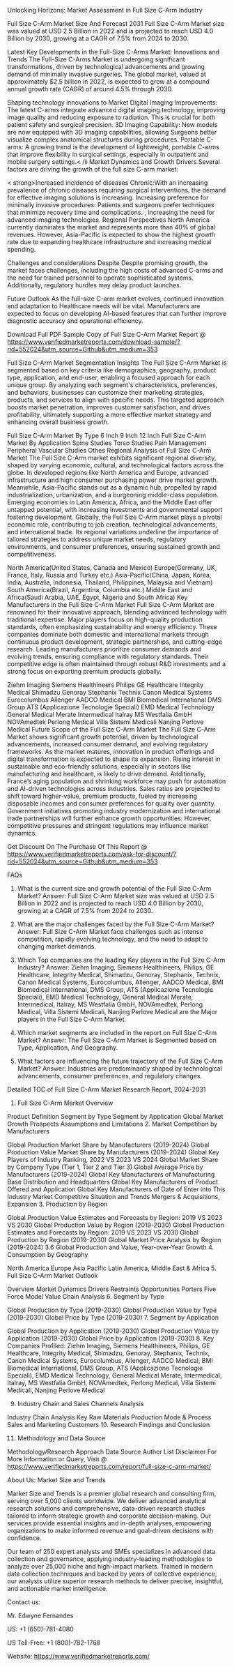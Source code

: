 Unlocking Horizons: Market Assessment in Full Size C-Arm Industry


Full Size C-Arm Market Size And Forecast 2031
Full Size C-Arm Market size was valued at USD 2.5 Billion in 2022 and is projected to reach USD 4.0 Billion by 2030, growing at a CAGR of 7.5% from 2024 to 2030.

Latest Key Developments in the Full-Size C-Arms Market: Innovations and Trends
The Full-Size C-Arms Market is undergoing significant transformations, driven by technological advancements and growing demand of minimally invasive surgeries. The global market, valued at approximately $2.5 billion in 2022, is expected to grow at a compound annual growth rate (CAGR) of around 4.5% through 2030.

Shaping technology innovations to Market
Digital Imaging Improvements: The latest C-arms integrate advanced digital imaging technology, improving image quality and reducing exposure to radiation. This is crucial for both patient safety and surgical precision.
3D Imaging Capability: New models are now equipped with 3D imaging capabilities, allowing Surgeons better visualize complex anatomical structures during procedures.
Portable C-arms: A growing trend is the development of lightweight, portable C-arms that improve flexibility in surgical settings, especially in outpatient and mobile surgery settings.< /li
Market Dynamics and Growth Drivers
Several factors are driving the growth of the full size C-arm market:

< strong>Increased incidence of diseases Chronic:With an increasing prevalence of chronic diseases requiring surgical interventions, the demand for effective imaging solutions is increasing.
Increasing preference for minimally invasive procedures: Patients and surgeons prefer techniques that minimize recovery time and complications. , increasing the need for advanced imaging technologies.
Regional Perspectives
North America currently dominates the market and represents more than 40% of global revenues. However, Asia-Pacific is expected to show the highest growth rate due to expanding healthcare infrastructure and increasing medical spending.

Challenges and considerations
Despite Despite promising growth, the market faces challenges, including the high costs of advanced C-arms and the need for trained personnel to operate sophisticated systems. Additionally, regulatory hurdles may delay product launches.

Future Outlook
As the full-size C-arm market evolves, continued innovation and adaptation to Healthcare needs will be vital. Manufacturers are expected to focus on developing AI-based features that can further improve diagnostic accuracy and operational efficiency.

Download Full PDF Sample Copy of Full Size C-Arm Market Report @ https://www.verifiedmarketreports.com/download-sample/?rid=552024&utm_source=Github&utm_medium=353

Full Size C-Arm Market Segmentation Insights
The Full Size C-Arm Market is segmented based on key criteria like demographics, geography, product type, application, and end-user, enabling a focused approach for each unique group. By analyzing each segment's characteristics, preferences, and behaviors, businesses can customize their marketing strategies, products, and services to align with specific needs. This targeted approach boosts market penetration, improves customer satisfaction, and drives profitability, ultimately supporting a more effective market strategy and enhancing overall business growth.

Full Size C-Arm Market By Type
6 Inch
9 Inch
12 Inch
Full Size C-Arm Market By Application
Spine Studies
Torso Studies
Pain Management
Peripheral Vascular Studies
Othes
Regional Analysis of Full Size C-Arm Market
The Full Size C-Arm market exhibits significant regional diversity, shaped by varying economic, cultural, and technological factors across the globe. In developed regions like North America and Europe, advanced infrastructure and high consumer purchasing power drive market growth. Meanwhile, Asia-Pacific stands out as a dynamic hub, propelled by rapid industrialization, urbanization, and a burgeoning middle-class population. Emerging economies in Latin America, Africa, and the Middle East offer untapped potential, with increasing investments and governmental support fostering development. Globally, the Full Size C-Arm market plays a pivotal economic role, contributing to job creation, technological advancements, and international trade. Its regional variations underline the importance of tailored strategies to address unique market needs, regulatory environments, and consumer preferences, ensuring sustained growth and competitiveness.

North America(United States, Canada and Mexico)
Europe(Germany, UK, France, Italy, Russia and Turkey etc.)
Asia-Pacific(China, Japan, Korea, India, Australia, Indonesia, Thailand, Philippines, Malaysia and Vietnam)
South America(Brazil, Argentina, Columbia etc.)
Middle East and Africa(Saudi Arabia, UAE, Egypt, Nigeria and South Africa)
Key Manufacturers in the Full Size C-Arm Market
Full Size C-Arm Market are renowned for their innovative approach, blending advanced technology with traditional expertise. Major players focus on high-quality production standards, often emphasizing sustainability and energy efficiency. These companies dominate both domestic and international markets through continuous product development, strategic partnerships, and cutting-edge research. Leading manufacturers prioritize consumer demands and evolving trends, ensuring compliance with regulatory standards. Their competitive edge is often maintained through robust R&D investments and a strong focus on exporting premium products globally.

Ziehm Imaging
Siemens Healthineers
Philips
GE Healthcare
Integrity Medical
Shimadzu
Genoray
Stephanix
Technix
Canon Medical Systems
Eurocolumbus
Allenger
AADCO Medical
BMI Biomedical International
DMS Group
ATS (Applicazione Tecnologie Speciali)
EMD Medical Technology
General Medical Merate
Intermedical
Italray
MS Westfalia GmbH
NOVAmedtek
Perlong Medical
Villa Sistemi Medicali
Nanjing Perlove Medical
Future Scope of the Full Size C-Arm Market
The Full Size C-Arm Market shows significant growth potential, driven by technological advancements, increased consumer demand, and evolving regulatory frameworks. As the market matures, innovation in product offerings and digital transformation is expected to shape its expansion. Rising interest in sustainable and eco-friendly solutions, especially in sectors like manufacturing and healthcare, is likely to drive demand. Additionally, France’s aging population and shrinking workforce may push for automation and AI-driven technologies across industries. Sales ratios are projected to shift toward higher-value, premium products, fueled by increasing disposable incomes and consumer preferences for quality over quantity. Government initiatives promoting industry modernization and international trade partnerships will further enhance growth opportunities. However, competitive pressures and stringent regulations may influence market dynamics.

Get Discount On The Purchase Of This Report @ https://www.verifiedmarketreports.com/ask-for-discount/?rid=552024&utm_source=Github&utm_medium=353

FAQs
1. What is the current size and growth potential of the Full Size C-Arm Market?
Answer: Full Size C-Arm Market size was valued at USD 2.5 Billion in 2022 and is projected to reach USD 4.0 Billion by 2030, growing at a CAGR of 7.5% from 2024 to 2030.

2. What are the major challenges faced by the Full Size C-Arm Market?
Answer: Full Size C-Arm Market face challenges such as intense competition, rapidly evolving technology, and the need to adapt to changing market demands.

3. Which Top companies are the leading Key players in the Full Size C-Arm Industry?
Answer: Ziehm Imaging, Siemens Healthineers, Philips, GE Healthcare, Integrity Medical, Shimadzu, Genoray, Stephanix, Technix, Canon Medical Systems, Eurocolumbus, Allenger, AADCO Medical, BMI Biomedical International, DMS Group, ATS (Applicazione Tecnologie Speciali), EMD Medical Technology, General Medical Merate, Intermedical, Italray, MS Westfalia GmbH, NOVAmedtek, Perlong Medical, Villa Sistemi Medicali, Nanjing Perlove Medical are the Major players in the Full Size C-Arm Market.

4. Which market segments are included in the report on Full Size C-Arm Market?
Answer: The Full Size C-Arm Market is Segmented based on Type, Application, And Geography.

5. What factors are influencing the future trajectory of the Full Size C-Arm Market?
Answer: Industries are predominantly shaped by technological advancements, consumer preferences, and regulatory changes.

Detailed TOC of Full Size C-Arm Market Research Report, 2024-2031
1. Full Size C-Arm Market Overview

Product Definition
Segment by Type
Segment by Application
Global Market Growth Prospects
Assumptions and Limitations
2. Market Competition by Manufacturers

Global Production Market Share by Manufacturers (2019-2024)
Global Production Value Market Share by Manufacturers (2019-2024)
Global Key Players of Industry Ranking, 2022 VS 2023 VS 2024
Global Market Share by Company Type (Tier 1, Tier 2 and Tier 3)
Global Average Price by Manufacturers (2019-2024)
Global Key Manufacturers of Manufacturing Base Distribution and Headquarters
Global Key Manufacturers of Product Offered and Application
Global Key Manufacturers of Date of Enter into This Industry
Market Competitive Situation and Trends
Mergers & Acquisitions, Expansion
3. Production by Region

Global Production Value Estimates and Forecasts by Region: 2019 VS 2023 VS 2030
Global Production Value by Region (2019-2030)
Global Production Estimates and Forecasts by Region: 2019 VS 2023 VS 2030
Global Production by Region (2019-2030)
Global Market Price Analysis by Region (2019-2024) 3.6 Global Production and Value, Year-over-Year Growth
4. Consumption by Geography

North America
Europe
Asia Pacific
Latin America, Middle East & Africa
5. Full Size C-Arm Market Outlook

Overview
Market Dynamics
Drivers
Restraints
Opportunities
Porters Five Force Model
Value Chain Analysis 
6. Segment by Type

Global Production by Type (2019-2030)
Global Production Value by Type (2019-2030)
Global Price by Type (2019-2030)
7. Segment by Application

Global Production by Application (2019-2030)
Global Production Value by Application (2019-2030)
Global Price by Application (2019-2030)
8. Key Companies Profiled: Ziehm Imaging, Siemens Healthineers, Philips, GE Healthcare, Integrity Medical, Shimadzu, Genoray, Stephanix, Technix, Canon Medical Systems, Eurocolumbus, Allenger, AADCO Medical, BMI Biomedical International, DMS Group, ATS (Applicazione Tecnologie Speciali), EMD Medical Technology, General Medical Merate, Intermedical, Italray, MS Westfalia GmbH, NOVAmedtek, Perlong Medical, Villa Sistemi Medicali, Nanjing Perlove Medical

9. Industry Chain and Sales Channels Analysis

Industry Chain Analysis
Key Raw Materials
Production Mode & Process
Sales and Marketing
Customers
10. Research Findings and Conclusion

11. Methodology and Data Source

Methodology/Research Approach
Data Source
Author List
Disclaimer
For More Information or Query, Visit @ https://www.verifiedmarketreports.com/report/full-size-c-arm-market/

About Us: Market Size and Trends

Market Size and Trends is a premier global research and consulting firm, serving over 5,000 clients worldwide. We deliver advanced analytical research solutions and comprehensive, data-driven research studies tailored to inform strategic growth and corporate decision-making. Our services provide essential insights and in-depth analyses, empowering organizations to make informed revenue and goal-driven decisions with confidence.

Our team of 250 expert analysts and SMEs specializes in advanced data collection and governance, applying industry-leading methodologies to analyze over 25,000 niche and high-impact markets. Trained in modern data collection techniques and backed by years of collective experience, our analysts utilize superior research methods to deliver precise, insightful, and actionable market intelligence.

Contact us:

Mr. Edwyne Fernandes

US: +1 (650)-781-4080

US Toll-Free: +1 (800)-782-1768

Website: https://www.verifiedmarketreports.com/
